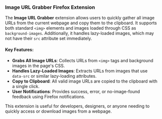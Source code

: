### Image URL Grabber Firefox Extension

The **Image URL Grabber** extension allows users to quickly gather all image URLs from the current webpage and copy them to the clipboard. It supports both standard `<img>` elements and images loaded through CSS as `background-images`. Additionally, it handles lazy-loaded images, which may not have their `src` attribute set immediately.

#### Key Features:
- **Grabs All Image URLs**: Collects URLs from `<img>` tags and background images in the page's CSS.
- **Handles Lazy-Loaded Images**: Extracts URLs from images that use `data-src` or similar lazy-loading attributes.
- **Copy to Clipboard**: All valid image URLs are copied to the clipboard with a single click.
- **User Notifications**: Provides success, error, or no-image-found feedback using Firefox notifications.

This extension is useful for developers, designers, or anyone needing to quickly access or download images from a webpage.
